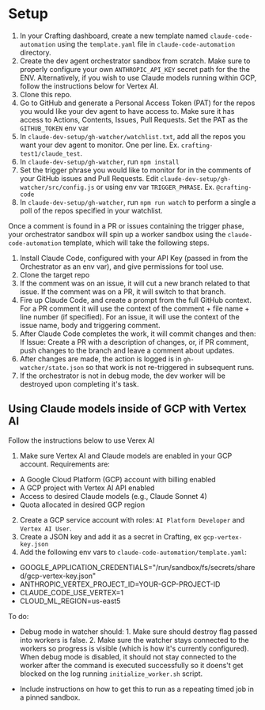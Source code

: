 # Setup

1. In your Crafting dashboard, create a new template named `claude-code-automation` using the `template.yaml` file in `claude-code-automation` directory. 
2. Create the dev agent orchestrator sandbox from scratch. Make sure to properly configure your own `ANTHROPIC_API_KEY` secret path for the the ENV. Alternatively, if you wish to use Claude models running within GCP, follow the instructions below for Vertex AI.
3. Clone this repo.
4. Go to GitHub and generate a Personal Access Token (PAT) for the repos you would like your dev agent to have access to. Make sure it has access to Actions, Contents, Issues, Pull Requests. Set the PAT as the `GITHUB_TOKEN` env var
5. In `claude-dev-setup/gh-watcher/watchlist.txt`, add all the repos you want your dev agent to monitor. One per line. Ex. `crafting-test1/claude_test`.
6. In `claude-dev-setup/gh-watcher`, run `npm install`
7. Set the trigger phrase you would like to monitor for in the comments of your GitHub issues and Pull Requests. Edit `claude-dev-setup/gh-watcher/src/config.js` or using env var `TRIGGER_PHRASE`. Ex. `@crafting-code`
8. In `claude-dev-setup/gh-watcher`, run `npm run watch` to perform a single a poll of the repos specified in your watchlist.

Once a comment is found in a PR or issues containing the trigger phase, your orchestrator sandbox will spin up a worker sandbox using the `claude-code-automation` template, which will take the following steps.
1. Install Claude Code, configured with your API Key (passed in from the Orchestrator as an env var), and give permissions for tool use.
2. Clone the target repo
3. If the comment was on an issue, it will cut a new branch related to that issue. If the comment was on a PR, it will switch to that branch.
4. Fire up Claude Code, and create a prompt from the full GitHub context. For a PR comment it will use the context of the comment + file name + line number (if specified). For an issue, it will use the context of the issue name, body and triggering comment.
5. After Claude Code completes the work, it will commit changes and then: If Issue: Create a PR with a description of changes, or, if PR comment, push changes to the branch and leave a comment about updates.
6. After changes are made, the action is logged is in `gh-watcher/state.json` so that work is not re-triggered in subsequent runs.
7. If the orchestrator is not in debug mode, the dev worker will be destroyed upon completing it's task.

## Using Claude models inside of GCP with Vertex AI 

Follow the instructions below to use Verex AI

1. Make sure Vertex AI and Claude models are enabled in your GCP account. Requirements are:
- A Google Cloud Platform (GCP) account with billing enabled
- A GCP project with Vertex AI API enabled
- Access to desired Claude models (e.g., Claude Sonnet 4)
- Quota allocated in desired GCP region

2. Create a GCP service account with roles: `AI Platform Developer` and `Vertex AI User`. 
3. Create a JSON key and add it as a secret in Crafting, ex `gcp-vertex-key.json`
4. Add the following env vars to `claude-code-automation/template.yaml`:
- GOOGLE_APPLICATION_CREDENTIALS="/run/sandbox/fs/secrets/shared/gcp-vertex-key.json"
- ANTHROPIC_VERTEX_PROJECT_ID=YOUR-GCP-PROJECT-ID
- CLAUDE_CODE_USE_VERTEX=1
- CLOUD_ML_REGION=us-east5



To do:
- Debug mode in watcher should: 1. Make sure should destroy flag passed into workers is false. 2. Make sure the watcher stays connected to the workers so progress is visible (which is how it's currently configured). When debug mode is disabled, it should not stay connected to the worker after the command is executed successfully so it doens't get blocked on the log running `initialize_worker.sh` script.

- Include instructions on how to get this to run as a repeating timed job in a pinned sandbox.